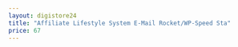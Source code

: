 ```yaml
---
layout: digistore24
title: "Affiliate Lifestyle System E-Mail Rocket/WP-Speed Sta"
price: 67
---
```

